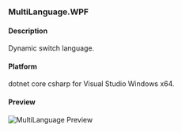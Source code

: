 ### MultiLanguage.WPF

#### Description

Dynamic switch language.


#### Platform

dotnet core csharp for Visual Studio Windows x64.


#### Preview

![MultiLanguage Preview](https://raw.githubusercontent.com/Phoebus-Ma/DesktopApp/main/PreviewImages/multi-language-for-wpf.png)


